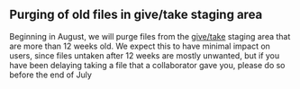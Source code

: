 ## Purging of old files in give/take staging area

Beginning in August, we will purge files from the 
[give/take](https://docs.nersc.gov/data/sharing/#givetake) staging area that are more
than 12 weeks old. We expect this to have minimal impact on users, since files untaken 
after 12 weeks are mostly unwanted, but if you have been delaying taking a file that
a collaborator gave you, please do so before the end of July

